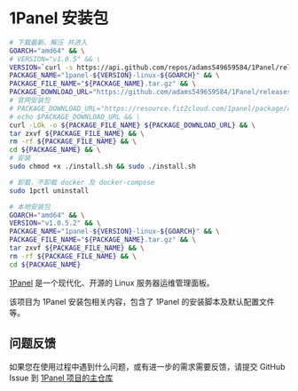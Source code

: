 # 1Panel 安装包

```sh
# 下载最新、解压 并进入
GOARCH="amd64" && \
# VERSION="v1.0.5" && \
VERSION=`curl -s https://api.github.com/repos/adams549659584/1Panel/releases/latest | grep tag_name | awk '{print $2}' | sed 's/[",]//g'`
PACKAGE_NAME="1panel-${VERSION}-linux-${GOARCH}" && \
PACKAGE_FILE_NAME="${PACKAGE_NAME}.tar.gz" && \
PACKAGE_DOWNLOAD_URL="https://github.com/adams549659584/1Panel/releases/download/${VERSION}/${PACKAGE_FILE_NAME}" && \
# 官网安装包
# PACKAGE_DOWNLOAD_URL="https://resource.fit2cloud.com/1panel/package/dev/${VERSION}/release/${PACKAGE_FILE_NAME}" && \
# echo $PACKAGE_DOWNLOAD_URL && \
curl -LOk -o ${PACKAGE_FILE_NAME} ${PACKAGE_DOWNLOAD_URL} && \
tar zxvf ${PACKAGE_FILE_NAME} && \
rm -rf ${PACKAGE_FILE_NAME} && \
cd ${PACKAGE_NAME} && \
# 安装
sudo chmod +x ./install.sh && sudo ./install.sh

# 卸载，不卸载 docker 及 docker-compose
sudo 1pctl uninstall

# 本地安装包
GOARCH="amd64" && \
VERSION="v1.0.5.2" && \
PACKAGE_NAME="1panel-${VERSION}-linux-${GOARCH}" && \
PACKAGE_FILE_NAME="${PACKAGE_NAME}.tar.gz" && \
tar zxvf ${PACKAGE_FILE_NAME} && \
rm -rf ${PACKAGE_FILE_NAME} && \
cd ${PACKAGE_NAME}
```

[1Panel](https://github.com/1Panel-dev/1Panel) 是一个现代化、开源的 Linux 服务器运维管理面板。

该项目为 1Panel 安装包相关内容，包含了 1Panel 的安装脚本及默认配置文件等。

## 问题反馈

如果您在使用过程中遇到什么问题，或有进一步的需求需要反馈，请提交 GitHub Issue 到 [1Panel 项目的主仓库](https://github.com/1Panel-dev/1Panel/issues)
